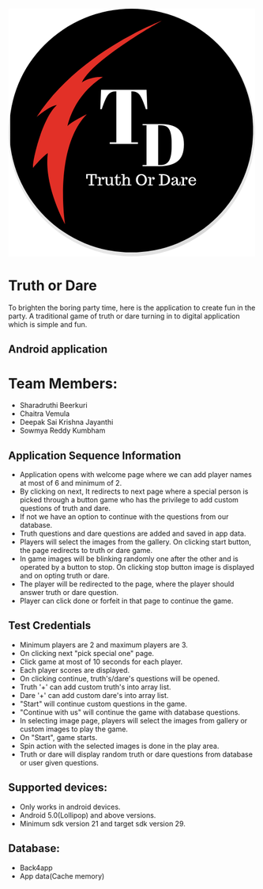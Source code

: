 ![](td_logo.png)

#  Truth or Dare
To brighten the boring party time, here is the application to create fun in the party. A traditional game of truth or dare turning in to digital application which is simple and fun.

## Android application

# Team Members: 

* Sharadruthi Beerkuri
* Chaitra Vemula
* Deepak Sai Krishna Jayanthi
* Sowmya Reddy Kumbham

## Application Sequence Information

* Application opens with welcome page where we can add player names at most of 6 and minimum of 2.
* By clicking on next, It redirects to next page where a special person is picked through a button game who has the privilege to add custom questions of truth and dare.
* If not we have an option to continue with the questions from our database. 
* Truth questions and dare questions are added and saved in app data. 
* Players will select the images from the gallery. On clicking start button, the page redirects to truth or dare game.
* In game images will be blinking randomly one after the other and is operated by a button to stop. On clicking stop button image is displayed and on opting truth or dare.
* The player will be redirected to the page, where the player should answer truth or dare question. 
* Player can click done or forfeit in that page to continue the game.

## Test Credentials

* Minimum players are 2 and maximum players are 3.
* On clicking next "pick special one" page.
* Click game at most of 10 seconds for each player.
* Each player scores are displayed.
* On clicking continue, truth's/dare's questions will be opened.
* Truth '+' can add custom truth's into array list. 
* Dare '+' can add custom dare's into array list.
* "Start" will continue custom questions in the game.
* "Continue with us" will continue the game with database questions.
* In selecting image page, players will select the images from gallery or custom images to play the game.
* On "Start", game starts.
* Spin action with the selected images is done in the play area.
* Truth or dare will display random truth or dare questions from database or user given questions. 

## Supported devices:

* Only works in android devices.
* Android 5.0(Lollipop) and above versions.
* Minimum sdk version 21 and target sdk version 29.

## Database:

* Back4app
* App data(Cache memory)